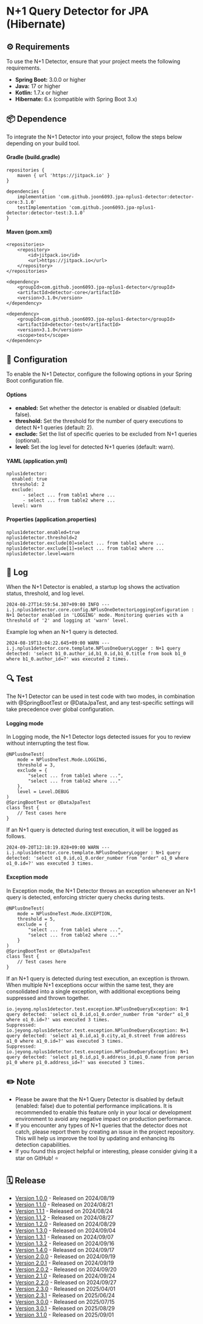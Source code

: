 # N+1 Query Detector for JPA (Hibernate)

## ⚙️ Requirements
To use the N+1 Detector, ensure that your project meets the following requirements.

- **Spring Boot:** 3.0.0 or higher
- **Java:** 17 or higher
- **Kotlin:** 1.7.x or higher
- **Hibernate:** 6.x (compatible with Spring Boot 3.x)

## 📦 Dependence
To integrate the N+1 Detector into your project, follow the steps below depending on your build tool.

#### Gradle (build.gradle)

```
repositories {
    maven { url 'https://jitpack.io' }
}

dependencies {  
    implementation 'com.github.joon6093.jpa-nplus1-detector:detector-core:3.1.0'
    testImplementation 'com.github.joon6093.jpa-nplus1-detector:detector-test:3.1.0'
}
```

#### Maven (pom.xml)

```
<repositories>  
    <repository>  
        <id>jitpack.io</id>  
        <url>https://jitpack.io</url>  
    </repository>  
</repositories>

<dependency>
    <groupId>com.github.joon6093.jpa-nplus1-detector</groupId>
    <artifactId>detector-core</artifactId>
    <version>3.1.0</version>
</dependency>

<dependency>
    <groupId>com.github.joon6093.jpa-nplus1-detector</groupId>
    <artifactId>detector-test</artifactId>
    <version>3.1.0</version>
    <scope>test</scope>
</dependency>
```

## 🔧 Configuration
To enable the N+1 Detector, configure the following options in your Spring Boot configuration file.

#### Options
- **enabled:** Set whether the detector is enabled or disabled (default: false).
- **threshold:** Set the threshold for the number of query executions to detect N+1 queries (default: 2).
- **exclude:** Set the list of specific queries to be excluded from N+1 queries (optional).
- **level:** Set the log level for detected N+1 queries (default: warn).

#### YAML (application.yml)
```
nplus1detector:  
  enabled: true
  threshold: 2
  exclude:
      - select ... from table1 where ...
      - select ... from table2 where ...
  level: warn
```

#### Properties (application.properties)
```
nplus1detector.enabled=true
nplus1detector.threshold=2
nplus1detector.exclude[0]=select ... from table1 where ...      
nplus1detector.exclude[1]=select ... from table2 where ...
nplus1detector.level=warn
```

## 📄 Log
When the N+1 Detector is enabled, a startup log shows the activation status, threshold, and log level.
```
2024-08-27T14:59:54.307+09:00 INFO --- i.j.nplus1detector.core.config.NPlusOneDetectorLoggingConfiguration : N+1 Detector enabled in 'LOGGING' mode. Monitoring queries with a threshold of '2' and logging at 'warn' level.
```

Example log when an N+1 query is detected.
```
2024-08-19T13:04:22.645+09:00 WARN --- i.j.nplus1detector.core.template.NPlusOneQueryLogger : N+1 query detected: 'select b1_0.author_id,b1_0.id,b1_0.title from book b1_0 where b1_0.author_id=?' was executed 2 times.
```

## 🔍 Test
The N+1 Detector can be used in test code with two modes, in combination with @SpringBootTest or @DataJpaTest, and any test-specific settings will take precedence over global configuration.

#### Logging mode
In Logging mode, the N+1 Detector logs detected issues for you to review without interrupting the test flow.
```
@NPlusOneTest(
    mode = NPlusOneTest.Mode.LOGGING,
    threshold = 3,
    exclude = {
        "select ... from table1 where ...",
        "select ... from table2 where ..."
    },
    level = Level.DEBUG
)
@SpringBootTest or @DataJpaTest
class Test {
    // Test cases here
} 
```

If an N+1 query is detected during test execution, it will be logged as follows.
```
2024-09-20T12:18:19.828+09:00 WARN --- i.j.nplus1detector.core.template.NPlusOneQueryLogger : N+1 query detected: 'select o1_0.id,o1_0.order_number from "order" o1_0 where o1_0.id=?' was executed 3 times.
```

#### Exception mode
In Exception mode, the N+1 Detector throws an exception whenever an N+1 query is detected, enforcing stricter query checks during tests.
```
@NPlusOneTest(
    mode = NPlusOneTest.Mode.EXCEPTION,
    threshold = 5,
    exclude = {
        "select ... from table1 where ...",
        "select ... from table2 where ..."
    }
)
@SpringBootTest or @DataJpaTest
class Test {
    // Test cases here
} 
```

If an N+1 query is detected during test execution, an exception is thrown. When multiple N+1 exceptions occur within the same test, they are consolidated into a single exception, with additional exceptions being suppressed and thrown together.
```
io.jeyong.nplus1detector.test.exception.NPlusOneQueryException: N+1 query detected: 'select o1_0.id,o1_0.order_number from "order" o1_0 where o1_0.id=?' was executed 3 times.
Suppressed: io.jeyong.nplus1detector.test.exception.NPlusOneQueryException: N+1 query detected: 'select a1_0.id,a1_0.city,a1_0.street from address a1_0 where a1_0.id=?' was executed 3 times.
Suppressed: io.jeyong.nplus1detector.test.exception.NPlusOneQueryException: N+1 query detected: 'select p1_0.id,p1_0.address_id,p1_0.name from person p1_0 where p1_0.address_id=?' was executed 3 times.
```

## ✏️ Note
- Please be aware that the N+1 Query Detector is disabled by default (enabled: false) due to potential performance implications. It is recommended to enable this feature only in your local or development environment to avoid any negative impact on production performance.
- If you encounter any types of N+1 queries that the detector does not catch, please report them by creating an issue in the project repository. This will help us improve the tool by updating and enhancing its detection capabilities.
- If you found this project helpful or interesting, please consider giving it a star on GitHub! ⭐

## 🗓️ Release
- [Version 1.0.0](https://github.com/joon6093/jpa-nplus1-detector/releases/tag/1.0.0) - Released on 2024/08/19
- [Version 1.1.0](https://github.com/joon6093/jpa-nplus1-detector/releases/tag/1.1.0) - Released on 2024/08/21
- [Version 1.1.1](https://github.com/joon6093/jpa-nplus1-detector/releases/tag/1.1.1) - Released on 2024/08/24
- [Version 1.1.2](https://github.com/joon6093/jpa-nplus1-detector/releases/tag/1.1.2) - Released on 2024/08/27
- [Version 1.2.0](https://github.com/joon6093/jpa-nplus1-detector/releases/tag/1.2.0) - Released on 2024/08/29
- [Version 1.3.0](https://github.com/joon6093/jpa-nplus1-detector/releases/tag/1.3.0) - Released on 2024/09/04
- [Version 1.3.1](https://github.com/joon6093/jpa-nplus1-detector/releases/tag/1.3.1) - Released on 2024/09/07
- [Version 1.3.2](https://github.com/joon6093/jpa-nplus1-detector/releases/tag/1.3.2) - Released on 2024/09/16
- [Version 1.4.0](https://github.com/joon6093/jpa-nplus1-detector/releases/tag/1.4.0) - Released on 2024/09/17
- [Version 2.0.0](https://github.com/joon6093/jpa-nplus1-detector/releases/tag/2.0.0) - Released on 2024/09/19
- [Version 2.0.1](https://github.com/joon6093/jpa-nplus1-detector/releases/tag/2.0.1) - Released on 2024/09/19
- [Version 2.0.2](https://github.com/joon6093/jpa-nplus1-detector/releases/tag/2.0.2) - Released on 2024/09/20
- [Version 2.1.0](https://github.com/joon6093/jpa-nplus1-detector/releases/tag/2.1.0) - Released on 2024/09/24
- [Version 2.2.0](https://github.com/joon6093/jpa-nplus1-detector/releases/tag/2.2.0) - Released on 2024/09/27
- [Version 2.3.0](https://github.com/joon6093/jpa-nplus1-detector/releases/tag/2.3.0) - Released on 2025/04/01
- [Version 2.3.1](https://github.com/joon6093/jpa-nplus1-detector/releases/tag/2.3.1) - Released on 2025/06/24
- [Version 3.0.0](https://github.com/joon6093/jpa-nplus1-detector/releases/tag/3.0.0) - Released on 2025/07/15
- [Version 3.0.1](https://github.com/joon6093/jpa-nplus1-detector/releases/tag/3.0.1) - Released on 2025/08/29
- [Version 3.1.0](https://github.com/joon6093/jpa-nplus1-detector/releases/tag/3.1.0) - Released on 2025/09/01
